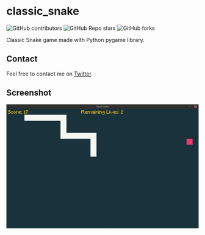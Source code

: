 # classic_snake
![GitHub contributors](https://img.shields.io/github/contributors/vt92i/pygame-projects?style=for-the-badge)
![GitHub Repo stars](https://img.shields.io/github/stars/vt92i/pygame-projects?style=for-the-badge)
![GitHub forks](https://img.shields.io/github/forks/vt92i/pygame-projects?style=for-the-badge)

Classic Snake game made with Python pygame library.

## Contact
Feel free to contact me on [Twitter](https://twitter.com/wtsrz4).

## Screenshot
<p align="left">
    <img src="screenshot.png" alt="Game screenshot">
</p>